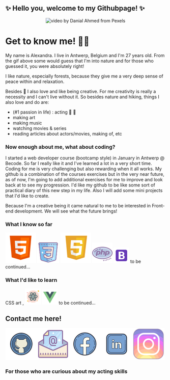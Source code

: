 
## <strong>✨ Hello you, welcome to my Githubpage! ✨</strong>

<div style="text-align: center"><img src="https://github.com/Alexjesss/Alexjesss/blob/main/visuals/intro.gif" width="600px" alt="video by Danial Ahmed from Pexels" title="intro-gif"/>
</div>

# Get to know me! :raising_hand_woman:

My name is Alexandra. I live in Antwerp, Belgium and I'm 27 years old.
From the gif above some would guess that I'm into nature and for those who guessed it, you were absolutely right!

I like nature, especially forests, because they give me a very deep sense of peace within and relaxation.

Besides :deciduous_tree: I also love and like being creative. For me creativity is really a necessity and I can't live without it.
So besides nature and hiking, things I also love and do are:

- (#1 passion in life) : acting :movie_camera: :heartbeat: 
- making art
- making music
- watching movies & series
- reading articles about actors/movies, making of, etc

### Now enough about me, what about coding?

I started a web developer course (bootcamp style) in January in Antwerp @ Becode.
So far I really like it and I've learned a lot in a very short time. Coding for me is very challenging but also rewarding when it all works.
My github is a combination of the courses exercises but in the very near future, as of now, I'm going to add additional exercises for me to improve and look back at to see my progression.
I'd like my github to be like some sort of practical diary of this new step in my life. Also I will add some mini projects that I'd like to create.

Because I'm a creative being it came natural to me to be interested in Front-end development. We will see what the future brings! 

### What I know so far 

<img src="https://github.com/Alexjesss/Alexjesss/blob/main/visuals/html.png"> <img src="https://github.com/Alexjesss/Alexjesss/blob/main/visuals/css.png">  <img src="https://github.com/Alexjesss/Alexjesss/blob/main/visuals/js.png"> <img src="https://github.com/Alexjesss/Alexjesss/blob/main/visuals/php.png"> <img src="https://github.com/Alexjesss/Alexjesss/blob/main/visuals/bootstrap.png"> to be continued... 

### What I'd like to learn

CSS art , <img src="https://github.com/Alexjesss/Alexjesss/blob/main/visuals/react.png"> <img src="https://github.com/Alexjesss/Alexjesss/blob/main/visuals/vuejs.png"> to be continued...

## Contact me here!

[![github](https://github.com/Alexjesss/Alexjesss/blob/main/visuals/github.png)][1][![mail](https://github.com/Alexjesss/Alexjesss/blob/main/visuals/mail.png)][2][![facebook](https://github.com/Alexjesss/Alexjesss/blob/main/visuals/fb.png)][3][![linkedin](https://github.com/Alexjesss/Alexjesss/blob/main/visuals/linkedin.png)][4][![instagram](https://github.com/Alexjesss/Alexjesss/blob/main/visuals/instagram.png)][5]

[1]: http://www.github.com/Alexjesss
[2]: <mailto:banica9221@hotmail.be>
[3]: https://www.facebook.com/alexandra.banica.94
[4]: https://www.linkedin.com/in/alexandra-banica-62005ab3/

### For those who are curious about my acting skills

[5]: https://www.instagram.com/alexandra_banica_/